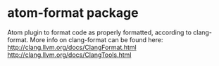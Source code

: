 # atom-format package
Atom plugin to format code as properly formatted, according to clang-format.
More info on clang-format can be found here: http://clang.llvm.org/docs/ClangFormat.html http://clang.llvm.org/docs/ClangTools.html
